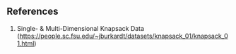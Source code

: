 
## References

1. Single- & Multi-Dimensional Knapsack Data (https://people.sc.fsu.edu/~jburkardt/datasets/knapsack_01/knapsack_01.html)